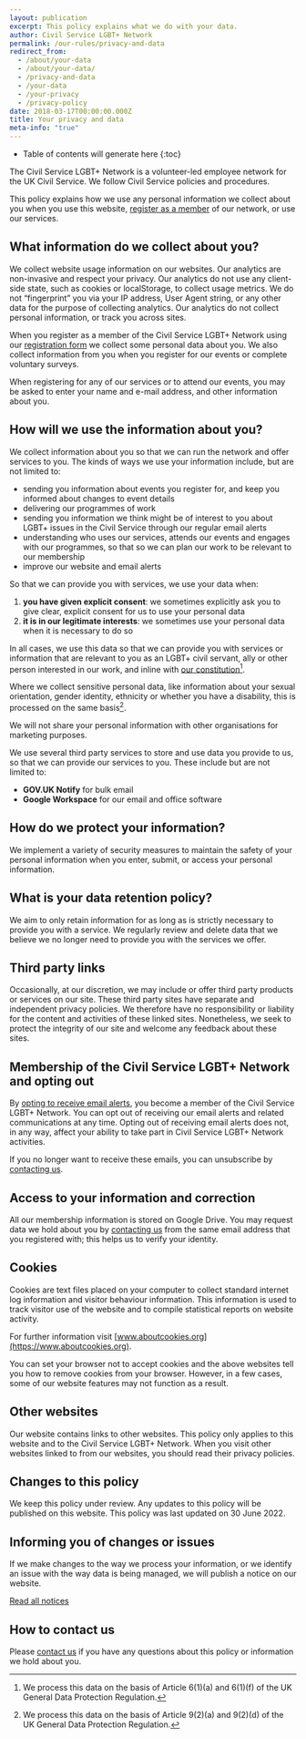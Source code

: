 ```yaml
---
layout: publication
excerpt: This policy explains what we do with your data.
author: Civil Service LGBT+ Network
permalink: /our-rules/privacy-and-data
redirect_from:
  - /about/your-data
  - /about/your-data/
  - /privacy-and-data
  - /your-data
  - /your-privacy
  - /privacy-policy
date: 2018-03-17T00:00:00.000Z
title: Your privacy and data
meta-info: "true"
---
```


* Table of contents will generate here
{:toc}

The Civil Service LGBT+ Network is a volunteer-led employee network for the UK Civil Service. We follow Civil Service policies and procedures.

This policy explains how we use any personal information we collect about you when you use this website, [register as a member](/join-us) of our network, or use our services.

## What information do we collect about you?

We collect website usage information on our websites. Our analytics are non-invasive and respect your privacy. Our analytics do not use any client-side state, such as cookies or localStorage, to collect usage metrics. We do not “fingerprint” you via your IP address, User Agent string, or any other data for the purpose of collecting analytics. Our analytics do not collect personal information, or track you across sites.

When you register as a member of the Civil Service LGBT+ Network using our [registration form](/join-us) we collect some personal data about you. We also collect information from you when you register for our events or complete voluntary surveys.

When registering for any of our services or to attend our events, you may be asked to enter your name and e-mail address, and other information about you.

## How will we use the information about you?

We collect information about you so that we can run the network and offer services to you. The kinds of ways we use your information include, but are not limited to:

- sending you information about events you register for, and keep you informed about changes to event details
- delivering our programmes of work
- sending you information we think might be of interest to you about LGBT+ issues in the Civil Service through our regular email alerts
- understanding who uses our services, attends our events and engages with our programmes, so that so we can plan our work to be relevant to our membership
- improve our website and email alerts

So that we can provide you with services, we use your data when:

1. **you have given explicit consent**: we sometimes explicitly ask you to give clear, explicit consent for us to use your personal data
2. **it is in our legitimate interests**: we sometimes use your personal data when it is necessary to do so

In all cases, we use this data so that we can provide you with services or information that are relevant to you as an LGBT+ civil servant, ally or other person interested in our work, and inline with [our constitution](/about/constitution)[^lawful-basis].

[^lawful-basis]: We process this data on the basis of Article 6(1)(a) and 6(1)(f) of the UK General Data Protection Regulation. 

Where we collect sensitive personal data, like information about your sexual orientation, gender identity, ethnicity or whether you have a disability, this is processed on the same basis[^special-cat-data].

[^special-cat-data]: We process this data on the basis of Article 9(2)(a) and 9(2)(d) of the UK General Data Protection Regulation. 

We will not share your personal information with other organisations for marketing purposes.

We use several third party services to store and use data you provide to us, so that we can provide our services to you. These include but are not limited to:

- **GOV.UK Notify** for bulk email
- **Google Workspace** for our email and office software

## How do we protect your information?

We implement a variety of security measures to maintain the safety of your personal information when you enter, submit, or access your personal information.

## What is your data retention policy?

We aim to only retain information for as long as is strictly necessary to provide you with a service. We regularly review and delete data that we believe we no longer need to provide you with the services we offer.

## Third party links

Occasionally, at our discretion, we may include or offer third party products or services on our site. These third party sites have separate and independent privacy policies. We therefore have no responsibility or liability for the content and activities of these linked sites. Nonetheless, we seek to protect the integrity of our site and welcome any feedback about these sites.

## Membership of the Civil Service LGBT+ Network and opting out

By [opting to receive email alerts](/join-us), you become a member of the Civil Service LGBT+ Network. You can opt out of receiving our email alerts and related communications at any time. Opting out of receiving email alerts does not, in any way, affect your ability to take part in Civil Service LGBT+ Network activities.

If you no longer want to receive these emails, you can unsubscribe by [contacting us](/about/contact-us).

## Access to your information and correction

All our membership information is stored on Google Drive. You may request data we hold about you by [contacting us](/about/contact-us) from the same email address that you registered with; this helps us to verify your identity.

## Cookies

Cookies are text files placed on your computer to collect standard internet log information and visitor behaviour information. This information is used to track visitor use of the website and to compile statistical reports on website activity.

For further information visit [www.aboutcookies.org](https://www.aboutcookies.org).

You can set your browser not to accept cookies and the above websites tell you how to remove cookies from your browser. However, in a few cases, some of our website features may not function as a result.

## Other websites

Our website contains links to other websites. This policy only applies to this website and to the Civil Service LGBT+ Network. When you visit other websites linked to from our websites, you should read their privacy policies.

## Changes to this policy

We keep this policy under review. Any updates to this policy will be published on this website. This policy was last updated on 30 June 2022.

## Informing you of changes or issues

If we make changes to the way we process your information, or we identify an issue with the way data is being managed, we will publish a notice on our website.

[Read all notices](/notices/)

## How to contact us

Please [contact us](/about/contact-us) if you have any questions about this policy or information we hold about you.
